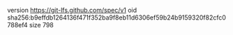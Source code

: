 version https://git-lfs.github.com/spec/v1
oid sha256:b9effdb1264136f471f352ba9f8eb11d6306ef59b24b9159320f82cfc0788ef4
size 798
